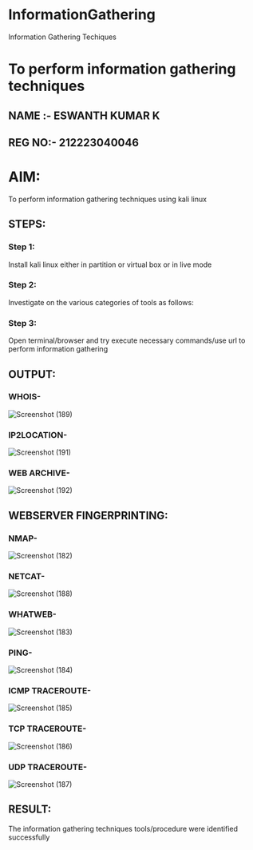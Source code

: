 # InformationGathering
Information Gathering Techiques

# To perform information gathering techniques

## NAME :- ESWANTH KUMAR K
## REG NO:- 212223040046

# AIM:

To perform information gathering techniques using kali linux 

## STEPS:

### Step 1:

Install kali linux either in partition or virtual box or in live mode

### Step 2:

Investigate on the various categories of tools as follows:

### Step 3:
Open terminal/browser and try execute necessary commands/use url to perform information gathering


## OUTPUT:

### WHOIS-
![Screenshot (189)](https://github.com/user-attachments/assets/ca032cd7-030d-4738-b68b-af9b27bea321)

### IP2LOCATION-
![Screenshot (191)](https://github.com/user-attachments/assets/04f81d62-28c2-4239-b404-6f1d71df6e70)

### WEB ARCHIVE-
![Screenshot (192)](https://github.com/user-attachments/assets/b9c39dd4-96e4-4c9c-b518-07c58572b648)

## WEBSERVER FINGERPRINTING:

### NMAP-
![Screenshot (182)](https://github.com/user-attachments/assets/af2e4d7c-ca8b-4a41-9618-7ee9a642d92b)

### NETCAT-
![Screenshot (188)](https://github.com/user-attachments/assets/b0630ac7-8115-480b-b418-40d20454674a)

### WHATWEB-
![Screenshot (183)](https://github.com/user-attachments/assets/414c4ae2-d486-4914-969b-a368f0b6fc03)

### PING-
![Screenshot (184)](https://github.com/user-attachments/assets/159a7697-14ee-44bb-8e96-12da3cb9270f)

### ICMP TRACEROUTE-
![Screenshot (185)](https://github.com/user-attachments/assets/4ac7ddad-27b1-4a56-b338-ffd9f39d46c9)

### TCP TRACEROUTE-
![Screenshot (186)](https://github.com/user-attachments/assets/a067a677-3f51-450c-989d-78134bd790a7)

### UDP TRACEROUTE-
![Screenshot (187)](https://github.com/user-attachments/assets/eb7b9534-f950-4024-a164-65950ec99149)

## RESULT:
The information gathering techniques tools/procedure were  identified successfully
